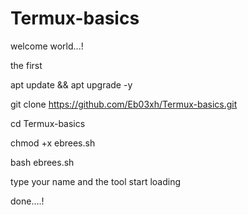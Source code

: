 # Termux-basics

welcome world...!

the first

apt update && apt upgrade -y

git clone https://github.com/Eb03xh/Termux-basics.git

cd Termux-basics

chmod +x ebrees.sh 

bash ebrees.sh 

type your name and the tool start loading

done....!
